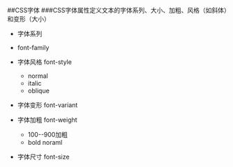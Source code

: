 ##CSS字体
###CSS字体属性定义文本的字体系列、大小、加粗、风格（如斜体）和变形（大小）

- 字体系列
- font-family
- 字体风格 font-style
  - normal
  - italic
  - oblique

- 字体变形 font-variant
- 字体加粗 font-weight
   - 100--900加粗
   - bold noraml 
- 字体尺寸 font-size

